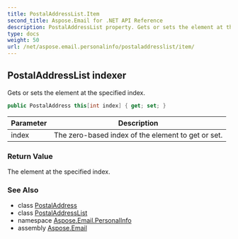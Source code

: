 ```yaml
---
title: PostalAddressList.Item
second_title: Aspose.Email for .NET API Reference
description: PostalAddressList property. Gets or sets the element at the specified index
type: docs
weight: 50
url: /net/aspose.email.personalinfo/postaladdresslist/item/
---
```

## PostalAddressList indexer

Gets or sets the element at the specified index.

```csharp
public PostalAddress this[int index] { get; set; }
```

| Parameter | Description |
| --- | --- |
| index | The zero-based index of the element to get or set. |

### Return Value

The element at the specified index.

### See Also

* class [PostalAddress](../../postaladdress/)
* class [PostalAddressList](../)
* namespace [Aspose.Email.PersonalInfo](../../postaladdresslist/)
* assembly [Aspose.Email](../../../)


